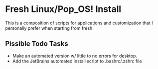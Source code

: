 # Fresh Linux/Pop_OS! Install
This is a composition of scripts for applications and customization that I personally prefer when starting from fresh.

<h2>Pissible Todo Tasks</h2>

- Make an automated version w/ little to no errors for desktop.
- Add the JetBrains automated install script to .bashrc/.zshrc file
